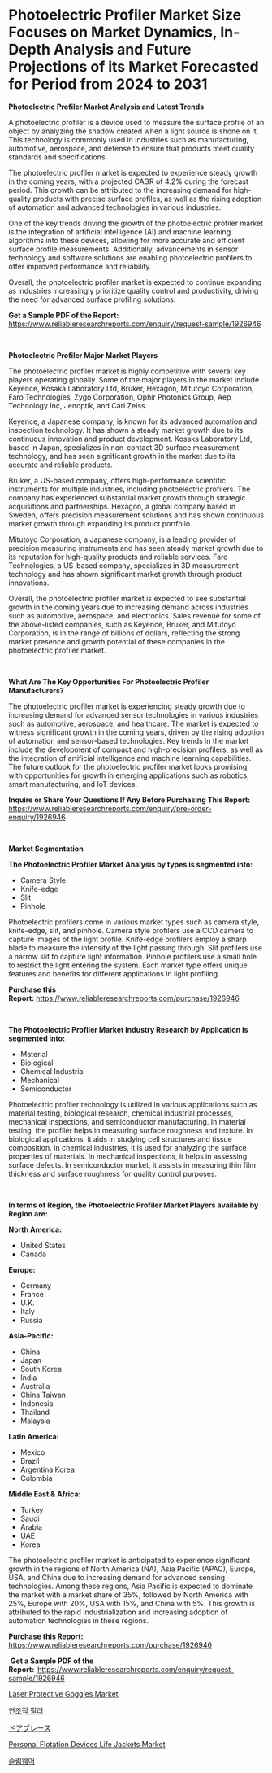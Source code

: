 <p><h1>Photoelectric Profiler Market Size Focuses on Market Dynamics, In-Depth Analysis and Future Projections of its Market Forecasted for Period from 2024 to 2031</h1></p><p><strong>Photoelectric Profiler Market Analysis and Latest Trends</strong></p>
<p><p>A photoelectric profiler is a device used to measure the surface profile of an object by analyzing the shadow created when a light source is shone on it. This technology is commonly used in industries such as manufacturing, automotive, aerospace, and defense to ensure that products meet quality standards and specifications.</p><p>The photoelectric profiler market is expected to experience steady growth in the coming years, with a projected CAGR of 4.2% during the forecast period. This growth can be attributed to the increasing demand for high-quality products with precise surface profiles, as well as the rising adoption of automation and advanced technologies in various industries.</p><p>One of the key trends driving the growth of the photoelectric profiler market is the integration of artificial intelligence (AI) and machine learning algorithms into these devices, allowing for more accurate and efficient surface profile measurements. Additionally, advancements in sensor technology and software solutions are enabling photoelectric profilers to offer improved performance and reliability.</p><p>Overall, the photoelectric profiler market is expected to continue expanding as industries increasingly prioritize quality control and productivity, driving the need for advanced surface profiling solutions.</p></p>
<p><strong>Get a Sample PDF of the Report:&nbsp;</strong> <a href="https://www.reliableresearchreports.com/enquiry/request-sample/1926946">https://www.reliableresearchreports.com/enquiry/request-sample/1926946</a></p>
<p>&nbsp;</p>
<p><strong>Photoelectric Profiler Major Market Players</strong></p>
<p><p>The photoelectric profiler market is highly competitive with several key players operating globally. Some of the major players in the market include Keyence, Kosaka Laboratory Ltd, Bruker, Hexagon, Mitutoyo Corporation, Faro Technologies, Zygo Corporation, Ophir Photonics Group, Aep Technology Inc, Jenoptik, and Carl Zeiss.</p><p>Keyence, a Japanese company, is known for its advanced automation and inspection technology. It has shown a steady market growth due to its continuous innovation and product development. Kosaka Laboratory Ltd, based in Japan, specializes in non-contact 3D surface measurement technology, and has seen significant growth in the market due to its accurate and reliable products.</p><p>Bruker, a US-based company, offers high-performance scientific instruments for multiple industries, including photoelectric profilers. The company has experienced substantial market growth through strategic acquisitions and partnerships. Hexagon, a global company based in Sweden, offers precision measurement solutions and has shown continuous market growth through expanding its product portfolio.</p><p>Mitutoyo Corporation, a Japanese company, is a leading provider of precision measuring instruments and has seen steady market growth due to its reputation for high-quality products and reliable services. Faro Technologies, a US-based company, specializes in 3D measurement technology and has shown significant market growth through product innovations.</p><p>Overall, the photoelectric profiler market is expected to see substantial growth in the coming years due to increasing demand across industries such as automotive, aerospace, and electronics. Sales revenue for some of the above-listed companies, such as Keyence, Bruker, and Mitutoyo Corporation, is in the range of billions of dollars, reflecting the strong market presence and growth potential of these companies in the photoelectric profiler market.</p></p>
<p>&nbsp;</p>
<p><strong>What Are The Key Opportunities For Photoelectric Profiler Manufacturers?</strong></p>
<p><p>The photoelectric profiler market is experiencing steady growth due to increasing demand for advanced sensor technologies in various industries such as automotive, aerospace, and healthcare. The market is expected to witness significant growth in the coming years, driven by the rising adoption of automation and sensor-based technologies. Key trends in the market include the development of compact and high-precision profilers, as well as the integration of artificial intelligence and machine learning capabilities. The future outlook for the photoelectric profiler market looks promising, with opportunities for growth in emerging applications such as robotics, smart manufacturing, and IoT devices.</p></p>
<p><strong>Inquire or Share Your Questions If Any Before Purchasing This Report:</strong> <a href="https://www.reliableresearchreports.com/enquiry/pre-order-enquiry/1926946">https://www.reliableresearchreports.com/enquiry/pre-order-enquiry/1926946</a></p>
<p>&nbsp;</p>
<p><strong>Market Segmentation</strong></p>
<p><strong>The Photoelectric Profiler Market Analysis by types is segmented into:</strong></p>
<p><ul><li>Camera Style</li><li>Knife-edge</li><li>Slit</li><li>Pinhole</li></ul></p>
<p><p>Photoelectric profilers come in various market types such as camera style, knife-edge, slit, and pinhole. Camera style profilers use a CCD camera to capture images of the light profile. Knife-edge profilers employ a sharp blade to measure the intensity of the light passing through. Slit profilers use a narrow slit to capture light information. Pinhole profilers use a small hole to restrict the light entering the system. Each market type offers unique features and benefits for different applications in light profiling.</p></p>
<p><strong>Purchase this Report:&nbsp;</strong><a href="https://www.reliableresearchreports.com/purchase/1926946">https://www.reliableresearchreports.com/purchase/1926946</a></p>
<p>&nbsp;</p>
<p><strong>The Photoelectric Profiler Market Industry Research by Application is segmented into:</strong></p>
<p><ul><li>Material</li><li>Biological</li><li>Chemical Industrial</li><li>Mechanical</li><li>Semiconductor</li></ul></p>
<p><p>Photoelectric profiler technology is utilized in various applications such as material testing, biological research, chemical industrial processes, mechanical inspections, and semiconductor manufacturing. In material testing, the profiler helps in measuring surface roughness and texture. In biological applications, it aids in studying cell structures and tissue composition. In chemical industries, it is used for analyzing the surface properties of materials. In mechanical inspections, it helps in assessing surface defects. In semiconductor market, it assists in measuring thin film thickness and surface roughness for quality control purposes.</p></p>
<p>&nbsp;</p>
<p><strong>In terms of Region, the Photoelectric Profiler Market Players available by Region are:</strong></p>
<p>
    <p> <strong> North America: </strong>
        <ul>
            <li>United States</li>
            <li>Canada</li>
        </ul>
        </p> 
    <p> <strong> Europe: </strong>
        <ul>
            <li>Germany</li>
            <li>France</li>
            <li>U.K.</li>
            <li>Italy</li>
            <li>Russia</li>
        </ul>
        </p> 
    <p> <strong> Asia-Pacific: </strong>
        <ul>
            <li>China</li>
            <li>Japan</li>
            <li>South Korea</li>
            <li>India</li>
            <li>Australia</li>
            <li>China Taiwan</li>
            <li>Indonesia</li>
            <li>Thailand</li>
            <li>Malaysia</li>
        </ul>
        </p> 
    <p> <strong> Latin America: </strong>
        <ul>
            <li>Mexico</li>
            <li>Brazil</li>
            <li>Argentina Korea</li>
            <li>Colombia</li>
        </ul>
        </p> 
    <p> <strong> Middle East & Africa: </strong>
        <ul>
            <li>Turkey</li>
            <li>Saudi</li>
            <li>Arabia</li>
            <li>UAE</li>
            <li>Korea</li>
        </ul>
    </p>
    </p>
<p><p>The photoelectric profiler market is anticipated to experience significant growth in the regions of North America (NA), Asia Pacific (APAC), Europe, USA, and China due to increasing demand for advanced sensing technologies. Among these regions, Asia Pacific is expected to dominate the market with a market share of 35%, followed by North America with 25%, Europe with 20%, USA with 15%, and China with 5%. This growth is attributed to the rapid industrialization and increasing adoption of automation technologies in these regions.</p></p>
<p><strong>Purchase this Report: </strong><a href="https://www.reliableresearchreports.com/purchase/1926946">https://www.reliableresearchreports.com/purchase/1926946</a></p>
<p>&nbsp;<strong>Get a Sample PDF of the Report:&nbsp;&nbsp;</strong><a href="https://www.reliableresearchreports.com/enquiry/request-sample/1926946">https://www.reliableresearchreports.com/enquiry/request-sample/1926946</a></p>
<p><strong></strong></p>
<p><p><a href="https://view.publitas.com/reportprime-1/laser-protective-goggles-market-share-market-new-trends-analysis-report-by-type-by-application-by-end-use-by-region-and-segment-forecasts-2024-2031/">Laser Protective Goggles Market</a></p><p><a href="https://medium.com/@ivatkmkqnybaev9/%EC%97%B0%EA%B5%AC-%EB%B3%B4%EA%B3%A0%EC%84%9C%EC%9D%B8-quot-%EC%86%8C%ED%94%84%ED%8A%B8-%EC%A1%B0%EC%A7%81-%ED%95%84%EB%9F%AC-%EC%8B%9C%EC%9E%A5-2024%EB%85%84%EB%B6%80%ED%84%B0-2031%EB%85%84%EA%B9%8C%EC%A7%80%EC%9D%98-%EC%97%AD%EC%82%AC%EC%99%80-%EC%98%88%EC%B8%A1-quot-%EC%9D%84-%EB%B2%88%EC%97%AD%ED%95%98%EC%8B%AD%EC%8B%9C%EC%98%A4-dd8c572ee219">연조직 필러</a></p><p><a href="https://medium.com/@silverbeaudinsa406dp355ue/%E3%83%89%E3%82%A2%E3%83%96%E3%83%AC%E3%83%BC%E3%82%B9%E5%B8%82%E5%A0%B4%E8%A6%8F%E6%A8%A1-%E5%B8%82%E5%A0%B4%E5%B1%95%E6%9C%9B%E3%81%A8%E5%B8%82%E5%A0%B4%E4%BA%88%E6%B8%AC-2024%E5%B9%B4%E3%81%8B%E3%82%892031%E5%B9%B4%E3%81%BE%E3%81%A7-aa84adbf3a0a">ドアブレース</a></p><p><a href="https://view.publitas.com/reportprime-1/personal-flotation-devices-life-jackets-market-analysis-and-market-size-global-industry-overview-market-segmentation-and-forecast-2024-to-2031/">Personal Flotation Devices Life Jackets Market</a></p><p><a href="https://medium.com/@ivatkmkqnybaev9/2024%EB%85%84%EB%B6%80%ED%84%B0-2031%EB%85%84%EA%B9%8C%EC%A7%80%EC%9D%98-%EC%88%98%EB%A9%B4%EC%9D%98%EB%A5%98-%EC%8B%9C%EC%9E%A5-%EC%A0%90%EC%9C%A0%EC%9C%A8-%EB%B3%80%ED%99%94%EC%99%80-%EC%8B%9C%EC%9E%A5-%EC%84%B1%EC%9E%A5-%ED%8A%B8%EB%A0%8C%EB%93%9C-817bc4979e82">슬립웨어</a></p></p>